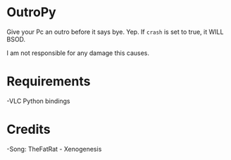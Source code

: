 # OutroPy

Give your Pc an outro before it says bye. Yep.
If ``crash`` is set to true, it WILL BSOD.

I am not responsible for any damage this causes.

# Requirements
-VLC Python bindings

# Credits
-Song: TheFatRat - Xenogenesis
